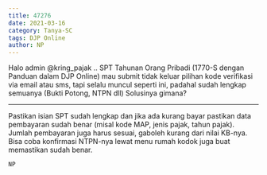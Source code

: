 ```yaml
---
title: 47276
date: 2021-03-16
category: Tanya-SC
tags: DJP Online
author: NP
---
```


Halo admin @kring_pajak .. SPT Tahunan Orang Pribadi (1770-S dengan Panduan dalam DJP Online) mau submit tidak keluar pilihan kode verifikasi via email atau sms, tapi selalu muncul seperti ini, padahal sudah lengkap semuanya (Bukti Potong, NTPN dll) Solusinya gimana?

---

Pastikan isian SPT sudah lengkap dan jika ada kurang bayar pastikan data pembayaran sudah benar (misal kode MAP, jenis pajak, tahun pajak). Jumlah pembayaran juga harus sesuai, gaboleh kurang dari nilai KB-nya. Bisa coba konfirmasi NTPN-nya lewat menu rumah kodok juga buat memastikan sudah benar.

`NP`
